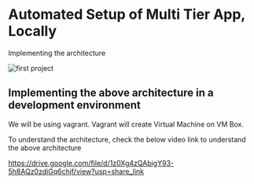 # Automated Setup of Multi Tier App, Locally
Implementing the architecture 

![first project](https://user-images.githubusercontent.com/72429244/224487218-804e6ed7-e72f-4f23-88b6-33d7a08601a7.png)

## Implementing the above architecture in a development environment
We will be using vagrant. Vagrant will create Virtual Machine on VM Box.

To understand the architecture, check the below video link to understand the above architecture


https://drive.google.com/file/d/1z0Xg4zQAbigY93-5h8AQz0zdiGq6chjf/view?usp=share_link
